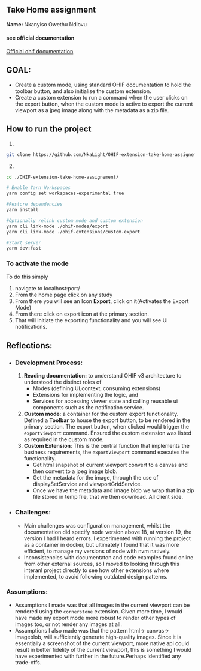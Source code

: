 ## Take Home assignment
<strong>Name: </strong> Nkanyiso Owethu Ndlovu


#### see official documentation
[Official ohif documentation](https://github.com/OHIF/Viewers?tab=readme-ov-file)

## GOAL:
- Create a custom mode, using standard OHIF documentation to hold the toolbar button, and also initialise the custom extension.
- Create a custom extension to run a command when the user clicks on the export button, when the custom mode is active to export the current viewport as a jpeg image along with the metadata as a zip file. 


## How to run the project
1. 
```bash
git clone https://github.com/NkaLight/OHIF-extension-take-home-assignement.git
```
2. 
```bash
cd ./OHIF-extension-take-home-assignement/

# Enable Yarn Workspaces
yarn config set workspaces-experimental true

#Restore dependencies
yarn install 

#Optionally relink custom mode and custom extension
yarn cli link-mode ./ohif-modes/export
yarn cli link-mode ./ohif-extensions/custom-export

#Start server
yarn dev:fast
```   

### To activate the mode
To do this simply
1. navigate to localhost:port/
2. From the home page click on any study
3. From there you will see an Icon <strong>Export</strong>, click on it(Activates the Export Mode)
4. From there click on export icon at the primary section.
5. That will initiate the exporting functionality and you will see UI notifications.

## Reflections:
- ### Development Process:
  1. <strong>Reading documentation:</strong> to understand OHIF v3 architecture to understood the distinct roles of 
     - Modes (defining UI,context, consuming extensions) 
     - Extensions for implementing the logic, and 
     - Services for accessing viewer state and calling reusable ui components such as the notification service.
  2. <strong>Custom mode</strong>: a container for the custom export functionality. Defined a <strong>Toolbar</strong> to house the export button, to be rendered in the primary section. The export button, when clicked would trigger the  `exportViewport` command. Ensured the custom extension was listed as required in the custom mode.
  3. <strong>Custom Extension</strong>: This is the central function that implements the business requirements, the `exportViewport` command executes the functionality.
     - Get html snapshot of current viewport  convert to a canvas and then convert to a jpeg image blob.
     - Get the metadata for the image, through the use of displaySetService and viewportGridService. 
     - Once we have the metadata and image blob we wrap that in a zip file stored in temp file, that we then download. All client side.  

- ### Challenges:
  - Main challenges was configuration management, whilst the documentation did specify node version above 18, at version 19, the version I had I heard errors. I experimented with running the project as a container in docker, but ultimately I found that it was more efficient, to manage my versions of node with nvm natively.
  - Inconsistencies with documentaton and code examples found online from other external sources, so I moved to looking through this interanl project directly to see how other extensions where implemented, to avoid following outdated design patterns.

### Assumptions:
-  Assumptions I made was that all images in the current viewport can be rendered using the `cornerstone` extension. Given more time, I would have made my export mode more robust to render other types of images too, or not render any images at all. 
-  Assumptions I also made was that the pattern html-> canvas-> imageblob, will sufficiently generate high-quality images. Since it is essentially a screenshot of the current viewport, more native api could result in better fidelity of the current viewport, this is something I would have experimented with further in the future.Perhaps identified any trade-offs.

